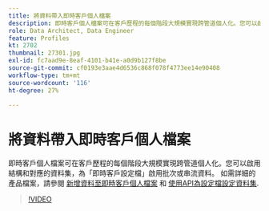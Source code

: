 ```yaml
---
title: 將資料帶入即時客戶個人檔案
description: 即時客戶個人檔案可在客戶歷程的每個階段大規模實現跨管道個人化。您可以啟用結構和對應的資料集，為「即時客戶設定檔」啟用批次或串流資料。
role: Data Architect, Data Engineer
feature: Profiles
kt: 2702
thumbnail: 27301.jpg
exl-id: fc7aad9e-8eaf-4101-b41e-a0d9b127f8be
source-git-commit: cf0193e3aae4d6536c868f078f4773ee14e90408
workflow-type: tm+mt
source-wordcount: '116'
ht-degree: 27%

---
```


# 將資料帶入即時客戶個人檔案

即時客戶個人檔案可在客戶歷程的每個階段大規模實現跨管道個人化。您可以啟用結構和對應的資料集，為「即時客戶設定檔」啟用批次或串流資料。 如需詳細的產品檔案，請參閱 [新增資料至即時客戶個人檔案](https://experienceleague.adobe.com/docs/experience-platform/profile/tutorials/add-profile-data.html) 和 [使用API為設定檔設定資料集](https://experienceleague.adobe.com/docs/experience-platform/profile/tutorials/dataset-configuration.html).

>[!VIDEO](https://video.tv.adobe.com/v/27301?quality=12&learn=on)
